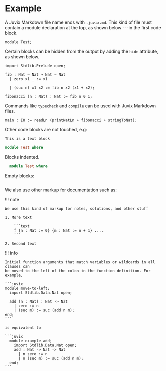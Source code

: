 # Example

A Juvix Markdown file name ends with `.juvix.md`. This kind of file must contain
a module declaration at the top, as shown below ---in the first code block. 

```juvix
module Test;
```

Certain blocks can be hidden from the output by adding the `hide` attribute, as shown below.

```juvix hide
import Stdlib.Prelude open;
```

```juvix
fib : Nat → Nat → Nat → Nat
  | zero x1 _ := x1
  
  | (suc n) x1 x2 := fib n x2 (x1 + x2);

fibonacci (n : Nat) : Nat := fib n 0 1;
```

Commands like `typecheck` and `compile` can be used with Juvix Markdown files.

```juvix
main : IO := readLn (printNatLn ∘ fibonacci ∘ stringToNat);
```

Other code blocks are not touched, e.g:

```text
This is a text block
```


```haskell
module Test where
```

Blocks indented.

  ```haskell
    module Test where
  ```

Empty blocks:

```
```

We also use other markup for documentation such as:

!!! note

    We use this kind of markup for notes, solutions, and other stuff

    1. More text

        ```text
        f {n : Nat := 0} {m : Nat := n + 1} ....
        ```

    2. Second text


!!! info

    Initial function arguments that match variables or wildcards in all clauses can
    be moved to the left of the colon in the function definition. For example,

    ```juvix
    module move-to-left;
      import Stdlib.Data.Nat open;

      add (n : Nat) : Nat -> Nat
        | zero := n
        | (suc m) := suc (add n m);
    end;
    ```

    is equivalent to

    ```juvix
      module example-add;
        import Stdlib.Data.Nat open;
        add : Nat -> Nat -> Nat
          | n zero := n
          | n (suc m) := suc (add n m);
      end;
    ```